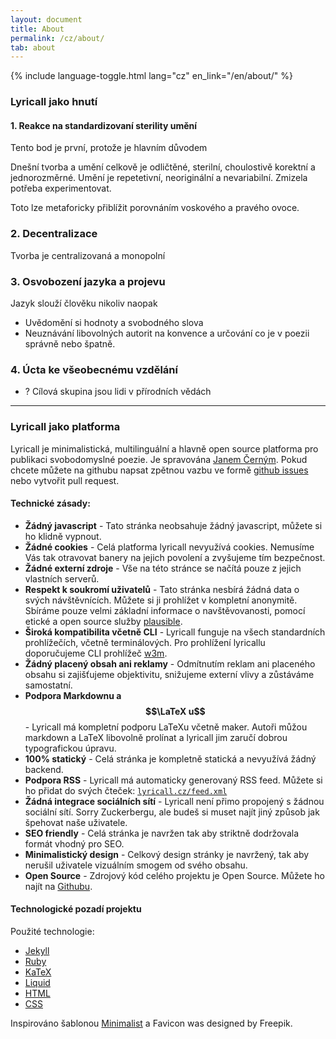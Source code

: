 ```yaml
---
layout: document
title: About
permalink: /cz/about/
tab: about
---
```


{% include language-toggle.html lang="cz" en_link="/en/about/" %}

### Lyricall jako hnutí

#### 1. Reakce na standardizovaní sterility umění
Tento bod je první, protože je hlavním důvodem

Dnešní tvorba a umění celkově je odličtěné, sterilní, choulostivě korektní a jednorozměrné.
Umění je repetetivní, neoriginální a nevariabilní. Zmizela potřeba experimentovat.

Toto lze metaforicky přiblížit porovnáním voskového a pravého ovoce.

### 2. Decentralizace
Tvorba je centralizovaná a monopolní

### 3. Osvobození jazyka a projevu
Jazyk slouží člověku nikoliv naopak
- Uvědomění si hodnoty a svobodného slova
- Neuznávání libovolných autorit na konvence a určování co je v poezii správně nebo 
špatně.

### 4. Úcta ke všeobecnému vzdělání
- ? Cílová skupina jsou lidi v přírodních vědách

---

### Lyricall jako platforma
Lyricall je minimalistická, multilinguální a hlavně open source platforma pro publikaci
svobodomyslné poezie. Je spravována [Janem Černým](https://blackblog.cz/). Pokud chcete
můžete na githubu napsat zpětnou vazbu ve formě 
[github issues](https://github.com/yagarea/lyricall/issues) nebo vytvořit pull request.

#### Technické zásady:
- **Žádný javascript** - Tato stránka neobsahuje žádný javascript, můžete si ho klidně
vypnout.
- **Žádné cookies** - Celá platforma lyricall nevyužívá cookies. Nemusíme Vás tak 
otravovat banery na jejich povolení a zvyšujeme tím bezpečnost.
- **Žádné externí zdroje** - Vše na této stránce se načítá pouze z jejich vlastních 
serverů.
- **Respekt k soukromí uživatelů** - Tato stránka nesbírá žádná data o svých 
návštěvnících. Můžete si ji prohlížet v kompletní anonymitě. Sbíráme pouze velmi 
základní informace o navštěvovanosti, pomocí etické a open source služby 
[plausible](https://plausible.io/).
- **Široká kompatibilita včetně CLI** - Lyricall funguje na všech standardních 
prohlížečích, včetně terminálových. Pro prohlížení lyricallu doporučujeme CLI prohlížeč 
[w3m](http://w3m.sourceforge.net/).
- **Žádný placený obsah ani reklamy** - Odmítnutím reklam ani placeného obsahu si 
zajišťujeme objektivitu, snižujeme externí vlivy a zůstáváme samostatní.
- **Podpora Markdownu a $$\LaTeX u$$** - Lyricall má kompletní podporu LaTeXu včetně 
maker. Autoři můžou markdown a LaTeX libovolně prolínat a lyricall jim zaručí dobrou 
typografickou úpravu.
- **100% statický** - Celá stránka je kompletně statická a nevyužívá žádný backend.
- **Podpora RSS** - Lyricall má automaticky generovaný RSS feed. Můžete si ho přidat 
do svých čteček: [`lyricall.cz/feed.xml`](/feed.xml)
- **Žádná integrace sociálních sítí** - Lyricall není přimo propojený s žádnou 
sociální sítí. Sorry Zuckerbergu, ale budeš si muset najít jiný způsob jak špehovat 
naše uživatele.
- **SEO friendly** - Celá stránka je navržen tak aby striktně dodržovala formát vhodný 
pro SEO.
- **Minimalistický design** - Celkový design stránky je navržený, tak aby nerušil 
uživatele vizuálním smogem od svého obsahu.
- **Open Source** - Zdrojový kód celého projektu je Open Source. Můžete ho najít na 
[Githubu](https://github.com/yagarea/lyricall).

#### Technologické pozadí projektu

Použité technologie:
- [Jekyll](https://jekyllrb.com/)
- [Ruby](https://www.ruby-lang.org/en/)
- [KaTeX](https://katex.org/)
- [Liquid](https://shopify.github.io/liquid/)
- [HTML](https://en.wikipedia.org/wiki/HTML)
- [CSS](https://en.wikipedia.org/wiki/CSS)

Inspirováno šablonou [Minimalist](https://github.com/Trybnetic/minimalist/) a Favicon 
was designed by Freepik.

